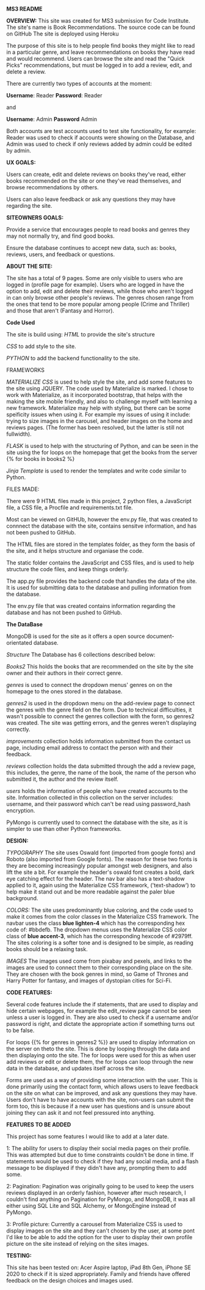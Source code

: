 **MS3 README**

**OVERVIEW:**
This site was created for MS3 submission for Code Institute.
The site's name is Book Recommendations.
The source code can be found on GitHub
The site is deployed using Heroku

The purpose of this site is to help people find books they might like to read in a particular genre, and leave 
recommendations on books they have read and would recommend. Users can browse the site and read the "Quick Picks" 
recommendations, but must be logged in to add a review, edit, and delete a review. 

There are currently two types of accounts at the moment:

**Username**: Reader **Password**: Reader

and 

**Username**: Admin **Password** Admin

Both accounts are test accounts used to test site functionality, for example: 
Reader was used to check if accounts were showing on the Database, and Admin was used to check if only reviews added by admin could be edited by admin. 




**UX GOALS:**

Users can create, edit and delete reviews on books they've read, either books recommended on the site or one they've read themselves, and browse recommendations by others.

Users can also leave feedback or ask any questions they may have regarding the site.


**SITEOWNERS GOALS:**

Provide a service that encourages people to read books and genres they may not normally try, and find good books.

Ensure the database continues to accept new data, such as: books, reviews, users, and feedback or questions.


**ABOUT THE SITE:**

The site has a total of 9 pages. Some are only visible to users who are logged in (profile page for example).
Users who are logged in have the option to add, edit and delete their reviews, while those who aren't logged in
can only browse other people's reviews. The genres chosen range from the ones that tend to be more popular among
people (Crime and Thriller) and those that aren't (Fantasy and Horror). 




**Code Used**

The site is build using:
*HTML* to provide the site's structure

*CSS* to add style to the site.

*PYTHON* to add the backend functionality to the site.


FRAMEWORKS

*MATERIALIZE CSS* is used to help style the site, and add some features to the site using JQUERY. The code used by Materialize is marked. I chose to work with Materialize, as it incorporated bootstrap, that helps with the making the site mobile friendly, and also to challenge myself with learning a new framework. Materialize may help with styling, but there can be some speificity issues when using it. For example my issues of using it include: trying to size images in the carousel, and header images on the home and reviews pages. (The former has been resolved, but the latter is still not fullwidth). 

*FLASK* is used to help with the structuring of Python, and can be seen in the site using the for loops on the homepage that get the books from the server {% for books in books2 %}

*Jinja Template* is used to render the templates and write code similar to Python.


FILES MADE:

There were 9 HTML files made in this project, 2 python files, a JavaScript file, a CSS file, a Procfile and requirements.txt file. 

Most can be viewed on GitHUb, however the env.py file, that was created to connnect the database with the site, contains sensitve information, and has not been pushed to GitHub.

The HTML files are stored in the templates folder, as they form the basis of the site, and it helps structure and organiase the code. 

The static folder contains the JavaScript and CSS files, and is used to help structure the code files, and keep things orderly.

The app.py file provides the backend code that handles the data of the site. It is used for submitting data to the database and pulling information from the database. 

The env.py file that was created contains information regarding the database and has not been pushed to GitHub.




**The DataBase**

MongoDB is used for the site as it offers a open source document-orientated database. 

*Structure* The Database has 6 collections described below:

*Books2* This holds the books that are recommended on the site by the site owner and their authors in their correct genre.

*genres* is used to connect the dropdown menus' genres on on the homepage to the ones stored in the database.

*genres2* is used in the dropdown menu on the add-review page to connect the genres with the genre field on the form. Due to technical difficulties, it wasn't possible to connect the genres collection with the form, so genres2 was created. The site was getting errors, and the genres weren't displaying correctly.

*improvements* collection holds information submitted from the contact us page, including email address to contact the person with and their feedback.

*reviews* collection holds the data submitted through the add a review page, this includes, the genre, the name of the book, the name of the person who submitted it, the author and the review itself. 

*users* holds the information of people who have created accounts to the site. Information collected in this collection on the server includes: username, and their password which can't be read using password_hash encryption. 

PyMongo is currently used to connect the database with the site, as it is simpler to use than other Python frameworks.




**DESIGN:**

*TYPOGRAPHY* The site uses Oswald font (imported from google fonts) and Roboto (also imported from Google fonts). The reason for these two fonts is they are becoming increasingly popular amongst web designers, and also lift the site a bit. For example the header's oswald font creates a bold, dark eye catching effect for the header. The nav bar also has a text-shadow applied to it, again using the Materialize CSS framework, ('text-shadow') to help make it stand out and be more readable against the paler blue background.

*COLORS:* The site uses predominantly blue coloring, and the code used to make it comes from the color classes in the Materialize CSS framework. The navbar uses the class **blue lighten-4** which has the corresponding hex code of: #bbdefb. The dropdown menus uses the Materialize CSS color class of **blue accent-3**, which has the corresponding hexcode of #2979ff. The sites coloring is a softer tone and is designed to be simple, as reading books should be a relaxing task. 

*IMAGES* The images used come from pixabay and pexels, and links to the images are used to connect them to their corresponding place on the site. They are chosen with the book genres in mind, so Game of Thrones and Harry Potter for fantasy, and images of dystopian cities for Sci-Fi.




**CODE FEATURES:**

Several code features include the if statements, that are used to display and hide certain webpages, for example the edit_review page cannot be seen unless a user is logged in. They are also used to check if a username and/or password is right, and dictate the appropriate action if something turns out to be false. 

For loops {{% for genres in genres2 %}} are used to display information on the server on theto the site. This is done by looping through the data and then displaying onto the site. The for loops were used for this as when user add reviews or edit or delete them, the for loops can loop through the new data in the database, and updates itself across the site.

Forms are used as a way of providing some interaction with the user. This is done primarily using the contact form, which allows users to leave feedback on the site on what can be improved, and ask any questions they may have. Users don't have to have accounts with the site, non-users can submit the form too, this is because if a new user has questions and is unsure about joining they can ask it and not feel pressured into anything.




**FEATURES TO BE ADDED**

This project has some features I would like to add at a later date. 

1: The ability for users to display their social media pages on their profile. This was attempted but due to time constraints couldn't be done in time. If statements would be used to check if they had any social media, and a flash message to be displayed if they didn't have any, prompting them to add some. 

2: Pagination: Pagination was originally going to be used to keep the users reviews displayed in an orderly fashion, however after much research, I couldn't find anything on Pagination for PyMongo, and MongoDB, it was all either using SQL Lite and SQL Alchemy, or MongoEngine instead of PyMongo. 

3: Profile picture: Currently a carousel from Materialize CSS is used to display images on the site and they can't chosen by the user, at some pont I'd like to be able to add the option for the user to display their own profile picture on the site instead of relying on the sites images.




**TESTING:**

This site has been tested on: Acer Aspire laptop, iPad 8th Gen, iPhone SE 2020 to check if it is sized appropriately.
Family and friends have offered feedback on the design choices and images used. 